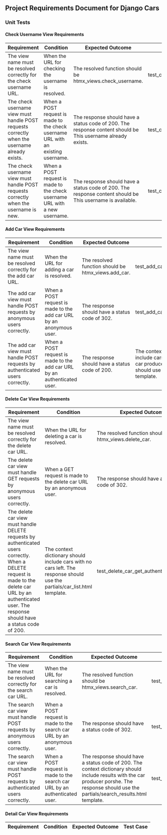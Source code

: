 ## Project Requirements Document for Django Cars

### Unit Tests

#### Check Username View Requirements

Requirement | Condition | Expected Outcome | Test Case
----------- | --------- | ---------------- | ---------
The view name must be resolved correctly for the check username URL. | When the URL for checking the username is resolved. | The resolved function should be htmx_views.check_username. | test_check_username_url_is_resolved
The check username view must handle POST requests correctly when the username already exists. | When a POST request is made to the check username URL with an existing username. | The response should have a status code of 200. The response content should be This username already exists. | test_check_username_post_existing_username
The check username view must handle POST requests correctly when the username is new. | When a POST request is made to the check username URL with a new username. | The response should have a status code of 200. The response content should be This username is available. | test_check_username_post_new_username

#### Add Car View Requirements

Requirement | Condition | Expected Outcome | Test Case
----------- | --------- | ---------------- | ---------
The view name must be resolved correctly for the add car URL. | When the URL for adding a car is resolved. | The resolved function should be htmx_views.add_car. | test_add_car_url_is_resolved
The add car view must handle POST requests by anonymous users correctly. | When a POST request is made to the add car URL by an anonymous user. | The response should have a status code of 302. | test_add_car_post_anonymous_user
The add car view must handle POST requests by authenticated users correctly. | When a POST request is made to the add car URL by an authenticated user. | The response should have a status code of 200. | The context dictionary should include cars with the newly added car producer audi. The response should use the partials/car_list.html template. | test_add_car_post_authenticated_user

#### Delete Car View Requirements

Requirement | Condition | Expected Outcome | Test Case
----------- | --------- | ---------------- | ---------
The view name must be resolved correctly for the delete car URL. | When the URL for deleting a car is resolved. | The resolved function should be htmx_views.delete_car. | test_delete_car_url_is_resolved
The delete car view must handle GET requests by anonymous users correctly. | When a GET request is made to the delete car URL by an anonymous user. | The response should have a status code of 302. | test_delete_car_get_anonymous_user
The delete car view must handle DELETE requests by authenticated users correctly. When a DELETE request is made to the delete car URL by an authenticated user. The response should have a status code of 200. | The context dictionary should include cars with no cars left. The response should use the partials/car_list.html template. | test_delete_car_get_authenticated_user

#### Search Car View Requirements

Requirement | Condition | Expected Outcome | Test Case
----------- | --------- | ---------------- | ---------
The view name must be resolved correctly for the search car URL. | When the URL for searching a car is resolved. | The resolved function should be htmx_views.search_car. | test_search_car_url_is_resolved
The search car view must handle POST requests by anonymous users correctly. | When a POST request is made to the search car URL by an anonymous user. | The response should have a status code of 302. | test_search_car_post_anonymous_user
The search car view must handle POST requests by authenticated users correctly. | When a POST request is made to the search car URL by an authenticated user. | The response should have a status code of 200. The context dictionary should include results with the car producer porshe. The response should use the partials/search_results.html template. | test_search_car_post_authenticated_user

#### Detail Car View Requirements

Requirement | Condition | Expected Outcome | Test Case
----------- | --------- | ---------------- | ---------


